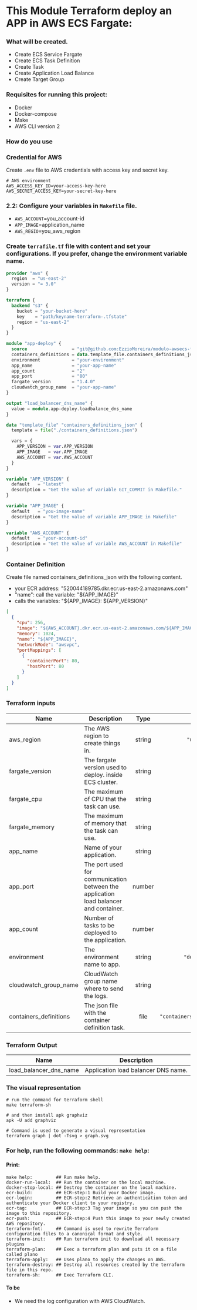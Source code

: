 # This Module Terraform deploy an APP in AWS ECS Fargate:

### What will be created.
* Create ECS Service Fargate
* Create ECS Task Definition
* Create Task
* Create Application Load Balance
* Create Target Group

### Requisites for running this project:
- Docker
- Docker-compose
- Make
- AWS CLI version 2

### How do you use
### Credential for AWS
Create `.env` file to AWS credentials with access key and secret key.
```shell
# AWS environment
AWS_ACCESS_KEY_ID=your-access-key-here
AWS_SECRET_ACCESS_KEY=your-secret-key-here
```

### 2.2: Configure your variables in `Makefile` file.
- `AWS_ACCOUNT`=you_account-id
- `APP_IMAGE`=application_name
- `AWS_REGIO`=you_aws_region

### Create `terrafile.tf` file with content and set your configurations. If you prefer, change the environment variable name.
```terraform
provider "aws" {
  region  = "us-east-2"
  version = "= 3.0"
}

terraform {
  backend "s3" {
    bucket = "your-bucket-here"
    key    = "path/keyname-terraform-.tfstate"
    region = "us-east-2"
  }
} 

module "app-deploy" {
  source                 = "git@github.com:EzzioMoreira/modulo-awsecs-fargate.git?ref=v1.4"
  containers_definitions = data.template_file.containers_definitions_json.rendered
  environment            = "your-environment"
  app_name               = "your-app-name"
  app_count              = "2"
  app_port               = "80"
  fargate_version        = "1.4.0"
  cloudwatch_group_name  = "your-app-name"
}

output "load_balancer_dns_name" {
  value = module.app-deploy.loadbalance_dns_name
}

data "template_file" "containers_definitions_json" {
  template = file("./containers_definitions.json")

  vars = {
    APP_VERSION = var.APP_VERSION
    APP_IMAGE   = var.APP_IMAGE
    AWS_ACCOUNT = var.AWS_ACCOUNT
  }
}

variable "APP_VERSION" {
  default   = "latest"
  description = "Get the value of variable GIT_COMMIT in Makefile."
}

variable "APP_IMAGE" {
  default   = "you-image-name"
  description = "Get the value of variable APP_IMAGE in Makefile"
}

variable "AWS_ACCOUNT" {
  default   = "your-account-id"
  description = "Get the value of variable AWS_ACCOUNT in Makefile"
}

```
### Container Definition
Create file named containers_definitions_json with the following content.
- your ECR address:           "520044189785.dkr.ecr.us-east-2.amazonaws.com"
- "name": call the variable:  "${APP_IMAGE}"
- calls the variables:        "${APP_IMAGE}: ${APP_VERSION}"
```json
[
  {
    "cpu": 256,
    "image": "${AWS_ACCOUNT}.dkr.ecr.us-east-2.amazonaws.com/${APP_IMAGE}:${APP_VERSION}",
    "memory": 1024,
    "name": "${APP_IMAGE}",
    "networkMode": "awsvpc",
    "portMappings": [
      {
        "containerPort": 80,
        "hostPort": 80
      }
    ]
  }
]
```

### Terraform inputs

| Name | Description | Type | Default | Required |
|------|-------------|:----:|:-----:|:-----:|
| aws\_region | The AWS region to create things in. | string | `"us-east-2"` | no |
| fargate\_version | The fargate version used to deploy. inside ECS cluster. | string | `"1.3.0"` | no |
| fargate\_cpu | The maximum of CPU that the task can use. | string | 1024 | no |
| fargate\_memory | The maximum of memory that the task can use. | string | `"2048"` | no |
| app\_name | Name of your application. | string | `"empty"` | yes |
| app\_port | The port used for communication between the application load balancer and container. | number | `"80"` | no |
| app\_count | Number of tasks to be deployed to the application. | number | `"1"` | no |
| environment | The environment name to app. | string | `"development"` | no |
| cloudwatch\_group_name | CloudWatch group name where to send the logs. | string | `"empty"`| yes | 
| containers\_definitions | The json file with the container definition task. | file | `"containers_definitions.json"` | yes ||

### Terraform Output

| Name | Description |
|:------:|:-------------:|
| load\_balancer\_dns\_name | Application load balancer DNS name.  ||

### The visual representation
```shell
# run the command for terraform shell
make terraform-sh

# and then install apk graphviz
apk -U add graphviz

# Command is used to generate a visual representation
terraform graph | dot -Tsvg > graph.svg
```
### For help, run the following commands: `make help`:
#### Print:

```make
make help:         ## Run make help.
docker-run-local:  ## Run the container on the local machine.
docker-stop-local: ## Destroy the container on the local machine.
ecr-build:         ## ECR-step:1 Build your Docker image.
ecr-login:         ## ECR-step:2 Retrieve an authentication token and authenticate your Docker client to your registry.
ecr-tag:           ## ECR-step:3 Tag your image so you can push the image to this repository.
ecr-push:          ## ECR-step:4 Push this image to your newly created AWS repository.
terraform-fmt:     ## Command is used to rewrite Terraform configuration files to a canonical format and style.
terraform-init:    ## Run terraform init to download all necessary plugins
terraform-plan:    ## Exec a terraform plan and puts it on a file called plano
terraform-apply:   ## Uses plano to apply the changes on AWS.
terraform-destroy: ## Destroy all resources created by the terraform file in this repo.
terraform-sh:      ## Exec Terraform CLI.
```

#### To be
- We need the log configuration with AWS CloudWatch.
